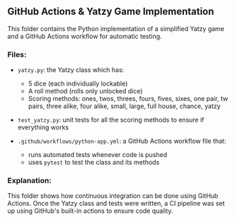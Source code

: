 ## GitHub Actions & Yatzy Game Implementation

This folder contains the Python implementation of a simplified Yatzy game and a GitHub Actions workflow for automatic testing.

### Files:

- `yatzy.py`: the Yatzy class which has:
  - 5 dice (each individually lockable)
  - A roll method (rolls only unlocked dice)
  - Scoring methods: ones, twos, threes, fours, fives, sixes, one pair, tw pairs, three alike, four alike, small, large, full house, chance, yatzy

- `test_yatzy.py`: unit tests for all the scoring methods to ensure if everything works

- `.github/workflows/python-app.yml`: a GitHub Actions workflow file that:
  - runs automated tests whenever code is pushed
  - uses `pytest` to test the class and its methods

### Explanation:

This folder shows how continuous integration can be done using GitHub Actions. Once the Yatzy class and tests were written, a CI pipeline was set up using GitHub's built-in actions to ensure code quality.
